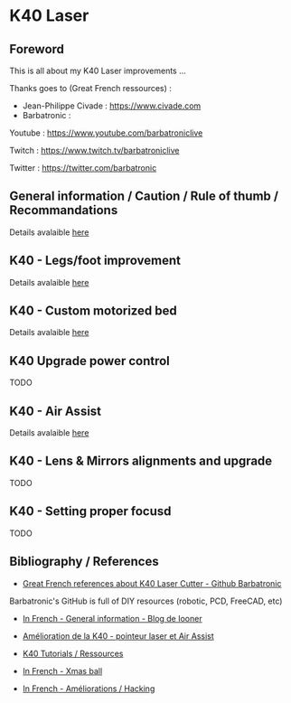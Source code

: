 # K40 Laser

## Foreword

This is all about my K40 Laser improvements ...

Thanks goes to (Great French ressources) :

* Jean-Philippe Civade : <https://www.civade.com>
* Barbatronic : 

Youtube : <https://www.youtube.com/barbatroniclive>

Twitch : <https://www.twitch.tv/barbatroniclive>

Twitter : <https://twitter.com/barbatronic>

## General information / Caution / Rule of thumb / Recommandations

Details avalaible [here](using-k40-general-info/using-k40-laser-cutter.md)

## K40 - Legs/foot improvement

Details avalaible [here](custom-foot/foot-improvements.md)

## K40 - Custom motorized bed

Details avalaible [here](motorized/foot-improvements.md)

## K40 Upgrade power control

TODO

## K40 - Air Assist

Details avalaible [here](air-assist/air-assist.md)

## K40 - Lens & Mirrors alignments and upgrade

TODO

## K40 - Setting proper focusd

TODO

## Bibliography / References

* [Great French references about K40 Laser Cutter - Github Barbatronic](https://github.com/nadarbreicq/Barbatronic/tree/master/laser%20k40)

Barbatronic's GitHub is full of DIY resources (robotic, PCD, FreeCAD, etc)

* [In French - General information - Blog de Iooner](https://iooner.io/k40-laser/)

* [Amélioration de la K40 - pointeur laser et Air Assist](https://www.youtube.com/watch?v=AwNY7BHcYXY)

* [K40 Tutorials / Ressources](https://k40.se/)

* [In French - Xmas ball](https://www.youtube.com/watch?v=sS2zOudljEQ)

* [In French - Améliorations / Hacking](https://www.civade.com/post/2020/08/23/D%C3%A9coupe-laser-CO2-K40-Am%C3%A9liorations-/-hacking-de-la-machine)
